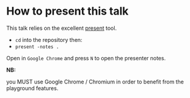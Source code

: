 # How to present this talk

This talk relies on the excellent [present](https://godoc.org/golang.org/x/tools/present) tool.

- `cd` into the repository then:
- `present -notes .`

Open in `Google Chrome` and press `N` to open the presenter notes.

**NB:**

you MUST use Google Chrome / Chromium in order to benefit from the playground features.